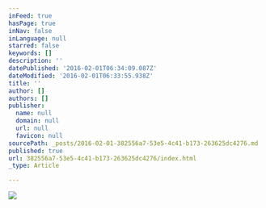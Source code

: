 ```yaml
---
inFeed: true
hasPage: true
inNav: false
inLanguage: null
starred: false
keywords: []
description: ''
datePublished: '2016-02-01T06:34:09.087Z'
dateModified: '2016-02-01T06:33:55.938Z'
title: ''
author: []
authors: []
publisher:
  name: null
  domain: null
  url: null
  favicon: null
sourcePath: _posts/2016-02-01-382556a7-53e5-4c41-b173-263625dc4276.md
published: true
url: 382556a7-53e5-4c41-b173-263625dc4276/index.html
_type: Article

---
```

![](https://the-grid-user-content.s3-us-west-2.amazonaws.com/905d78bd-8b29-4be8-b659-1810c4ce3d48.jpg)